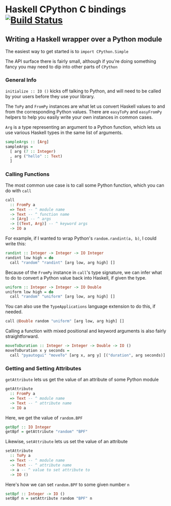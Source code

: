 # Haskell CPython C bindings [![Build Status](https://travis-ci.org/zsedem/haskell-cpython.svg?branch=3.5)](https://travis-ci.org/zsedem/haskell-cpython)

## Writing a Haskell wrapper over a Python module

The easiest way to get started is to `import CPython.Simple`

The API surface there is fairly small, although if you're doing something fancy you may need to dip into other parts of `CPython`

### General Info

`initialize :: IO ()` kicks off talking to Python, and will need to be called by your users before they use your library.

The `ToPy` and `FromPy` instances are what let us convert Haskell values to and from the corresponding Python values. There are `easyToPy` and `easyFromPy` helpers to help you easily write your own instances in common cases.

`Arg` is a type representing an argument to a Python function, which lets us use various Haskell types in the same list of arguments.

```haskell
sampleArgs :: [Arg]
sampleArgs =
  [ arg (7 :: Integer)
  , arg ("hello" :: Text)
  ]
```

### Calling Functions

The most common use case is to call some Python function, which you can do with `call`

```haskell
call
  :: FromPy a
  => Text -- ^ module name
  -> Text -- ^ function name
  -> [Arg] -- ^ args
  -> [(Text, Arg)] -- ^ keyword args
  -> IO a
```

For example, if I wanted to wrap Python's `random.randint(a, b)`, I could write this:

```haskell
randint :: Integer -> Integer -> IO Integer
randint low high = do
  call "random" "randint" [arg low, arg high] []
```

Because of the `FromPy` instance in `call`'s type signature, we can infer what to do to convert a Python value back into Haskell, if given the type.

```haskell
uniform :: Integer -> Integer -> IO Double
uniform low high = do
  call "random" "uniform" [arg low, arg high] []
```

You can also use the `TypeApplications` language extension to do this, if needed.

```haskell
call @Double random "uniform" [arg low, arg high] []
```

Calling a function with mixed positional and keyword arguments is also fairly straightforward.

```haskell
moveToDuration :: Integer -> Integer -> Double -> IO ()
moveToDuration x y seconds =
  call "pyautogui" "moveTo" [arg x, arg y] [("duration", arg seconds)]
```

### Getting and Setting Attributes

`getAttribute` lets us get the value of an attribute of some Python module

```haskell
getAttribute
  :: FromPy a
  => Text -- ^ module name
  -> Text -- ^ attribute name
  -> IO a
```

Here, we get the value of `random.BPF`

```haskell
getBpf :: IO Integer
getBpf = getAttribute "random" "BPF"
```

Likewise, `setAttribute` lets us set the value of an attribute

```haskell
setAttribute
  :: ToPy a
  => Text -- ^ module name
  -> Text -- ^ attribute name
  -> a -- ^ value to set attribute to
  -> IO ()
```

Here's how we can set `random.BPF` to some given number `n`

```haskell
setBpf :: Integer -> IO ()
setBpf n = setAttribute random "BPF" n
```
